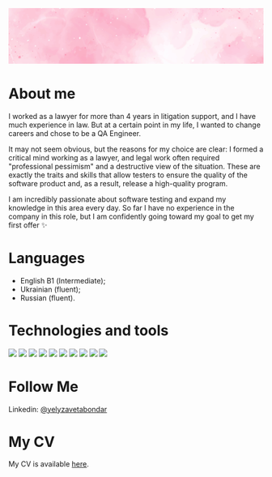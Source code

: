 ![Header](https://github.com/elizaveta-bondar/elizaveta-bondar/blob/main/img/pink_background.jpg)

# About me

I worked as a lawyer for more than 4 years in litigation support, and I have much experience in law. But at a certain point in my life, I wanted to change careers and chose to be a QA Engineer.

It may not seem obvious, but the reasons for my choice are clear: I formed a critical mind working as a lawyer, and legal work often required "professional pessimism" and a destructive view of the situation. These are exactly the traits and skills that allow testers to ensure the quality of the software product and, as a result, release a high-quality program.

I am incredibly passionate about software testing and expand my knowledge in this area every day. So far I have no experience in the company in this role, but I am confidently going toward my goal to get my first offer ✨

# Languages

- English В1 (Intermediate);
- Ukrainian (fluent);
- Russian (fluent).

# Technologies and tools

![](https://img.shields.io/badge/-<HTML/CSS>-FBB0C4?style=for-the-badge)
![](https://img.shields.io/badge/-<JavaScript>-FBB0C4?style=for-the-badge&logo=JavaScript&logoColor=111)
![](https://img.shields.io/badge/-<SQL>-FBB0C4?style=for-the-badge&logo=mysql&logoColor=111)
![](https://img.shields.io/badge/-<GitHub>-FBB0C4?style=for-the-badge&logo=github&logoColor=111)
![](https://img.shields.io/badge/-<Postman>-FBB0C4?style=for-the-badge&logo=postman&logoColor=111)
![](https://img.shields.io/badge/-<SoapUI>-FBB0C4?style=for-the-badge)
![](https://img.shields.io/badge/-<Mantis>-FBB0C4?style=for-the-badge)
![](https://img.shields.io/badge/-<Jira>-FBB0C4?style=for-the-badge&logo=jira&logoColor=111)
![](https://img.shields.io/badge/-<TestRail>-FBB0C4?style=for-the-badge&logo=TestRail&logoColor=111)
![](https://img.shields.io/badge/-<TestLink>-FBB0C4?style=for-the-badge&logo=TestRail&logoColor=111)

# Follow Me

Linkedin:
[@yelyzavetabondar](https://www.linkedin.com/in/yelyzavetabondar/)

# My CV

My CV is available [here](https://elizaveta-bondar.github.io/My-CV/eng.html).
